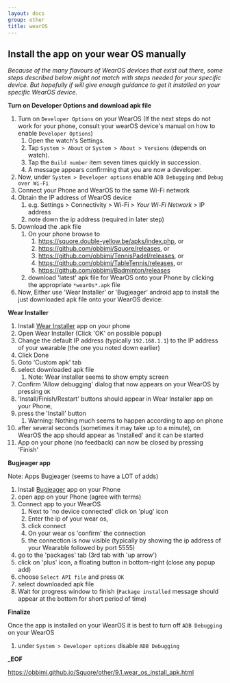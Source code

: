```yaml
---
layout: docs
group: other
title: wearOS
---
```


## Install the app on your wear OS manually

_Because of the many flavours of WearOS devices that exist out there, some steps described below might not match with steps needed for your specific device. 
But hopefully if will give enough guidance to get it installed on your specific WearOS device._

**Turn on Developer Options and download apk file**
 
1. Turn on `Developer Options` on your WearOS
   (If the next steps do not work for your phone, consult your wearOS device's manual on how to enable `Developer Options`) 
    1. Open the watch's Settings.
    1. Tap `System > About` or `System > About > Versions` (depends on watch).
    1. Tap the `Build number` item seven times quickly in succession.
    1. A message appears confirming that you are now a developer.
1. Now, under `System > Developer options` enable `ADB Debugging` and `Debug over Wi-Fi`
1. Connect your Phone and WearOS to the same Wi-Fi network
1. Obtain the IP address of WearOS device 
    1. e.g. Settings > Connectivity > Wi-Fi > _Your Wi-Fi Network_ > IP address
    1. note down the ip address (required in later step)
1. Download the .apk file
    1. On your phone browse to 
        1. <https://squore.double-yellow.be/apks/index.php>, or 
        1. <https://github.com/obbimi/Squore/releases>, or 
        1. <https://github.com/obbimi/TennisPadel/releases>, or 
        1. <https://github.com/obbimi/TableTennis/releases>, or 
        1. <https://github.com/obbimi/Badminton/releases>
    1. download 'latest' apk file for WearOS onto your Phone by clicking the appropriate `*wearOs*.apk` file 
1. Now, Either use 'Wear Installer' or 'Bugjeager' android app to install the just downloaded apk file onto your WearOS device:
 
**Wear Installer**

1. Install [Wear Installer](https://play.google.com/store/apps/details?id=org.freepoc.wearinstaller) app on your phone
1. Open Wear Installer (Click 'OK' on possible popup)
1. Change the default IP address (typically `192.168.1.1`) to the IP address of your wearable (the one you noted down earlier)
1. Click Done
1. Goto 'Custom apk' tab 
1. select downloaded apk file
    1. Note: Wear installer seems to show empty screen  
1. Confirm 'Allow debugging' dialog that now appears on your WearOS by pressing `OK`
1. 'Install/Finish/Restart' buttons should appear in Wear Installer app on your Phone, 
1. press the 'Install' button 
    1. Warning: Nothing much seems to happen according to app on phone 
1. after several seconds (sometimes it may take up to a minute), on WearOS the app should appear as 'installed' and it can be started
1. App on your phone (no feedback) can now be closed by pressing 'Finish'

**Bugjeager app**
 
Note: Apps Bugjeager (seems to have a LOT of adds)

1. Install [Bugjeager](https://play.google.com/store/apps/details?id=eu.sisik.hackendebug) app on your Phone
1. open app on your Phone (agree with terms)
1. Connect app to your WearOS
    1. Next to 'no device connected' click on 'plug' icon
    1. Enter the ip of your wear os, 
    1. click connect
    1. On your wear os 'confirm' the connection
    1. the connection is now visible (typically by showing the ip address of your Wearable followed by port 5555)
1. go to the 'packages' tab (3rd tab with 'up arrow')
1. click on 'plus' icon, a floating button in bottom-right (close any popup add)
1. choose `Select API file` and press `OK`
1. select downloaded apk file 
1. Wait for progress window to finish (`Package installed` message should appear at the bottom for short period of time)

**Finalize**

Once the app is installed on your WearOS it is best to turn off `ADB Debugging` on your WearOS
1. under `System > Developer options` disable `ADB Debugging`

___EOF__

https://obbimi.github.io/Squore/other/9.1.wear_os_install_apk.html
